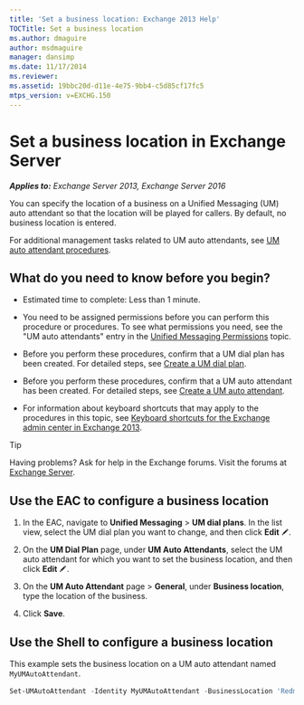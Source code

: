 ```yaml
---
title: 'Set a business location: Exchange 2013 Help'
TOCTitle: Set a business location
ms.author: dmaguire
author: msdmaguire
manager: dansimp
ms.date: 11/17/2014
ms.reviewer: 
ms.assetid: 19bbc20d-d11e-4e75-9bb4-c5d85cf17fc5
mtps_version: v=EXCHG.150
---
```


# Set a business location in Exchange Server

_**Applies to:** Exchange Server 2013, Exchange Server 2016_

You can specify the location of a business on a Unified Messaging (UM) auto attendant so that the location will be played for callers. By default, no business location is entered.

For additional management tasks related to UM auto attendants, see [UM auto attendant procedures](um-auto-attendant-procedures-exchange-2013-help.md).

## What do you need to know before you begin?

- Estimated time to complete: Less than 1 minute.

- You need to be assigned permissions before you can perform this procedure or procedures. To see what permissions you need, see the "UM auto attendants" entry in the [Unified Messaging Permissions](http://technet.microsoft.com/library/d326c3bc-8f33-434a-bf02-a83cc26a5498.aspx) topic.

- Before you perform these procedures, confirm that a UM dial plan has been created. For detailed steps, see [Create a UM dial plan](create-um-dial-plan-exchange-2013-help.md).

- Before you perform these procedures, confirm that a UM auto attendant has been created. For detailed steps, see [Create a UM auto attendant](create-a-um-auto-attendant-exchange-2013-help.md).

- For information about keyboard shortcuts that may apply to the procedures in this topic, see [Keyboard shortcuts for the Exchange admin center in Exchange 2013](keyboard-shortcuts-in-the-exchange-admin-center-2013-help.md).

> [!TIP]
> Having problems? Ask for help in the Exchange forums. Visit the forums at [Exchange Server](https://go.microsoft.com/fwlink/p/?linkId=60612).

## Use the EAC to configure a business location

1. In the EAC, navigate to **Unified Messaging** \> **UM dial plans**. In the list view, select the UM dial plan you want to change, and then click **Edit** ![Edit icon](images/ITPro_EAC_EditIcon.gif).

2. On the **UM Dial Plan** page, under **UM Auto Attendants**, select the UM auto attendant for which you want to set the business location, and then click **Edit** ![Edit icon](images/ITPro_EAC_EditIcon.gif).

3. On the **UM Auto Attendant** page \> **General**, under **Business location**, type the location of the business.

4. Click **Save**.

## Use the Shell to configure a business location

This example sets the business location on a UM auto attendant named `MyUMAutoAttendant`.

```powershell
Set-UMAutoAttendant -Identity MyUMAutoAttendant -BusinessLocation 'Redmond'
```

